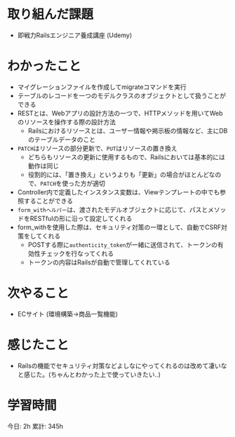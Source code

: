 # 取り組んだ課題 
+ 即戦力Railsエンジニア養成講座 (Udemy)
# わかったこと 
+ マイグレーションファイルを作成してmigrateコマンドを実行
+ テーブルのレコードを一つのモデルクラスのオブジェクトとして扱うことができる
+ RESTとは、Webアプリの設計方法の一つで、HTTPメソッドを用いてWebのリソースを操作する際の設計方法
    + Railsにおけるリソースとは、ユーザー情報や掲示板の情報など、主にDBのテーブルデータのこと
+ `PATCH`はリソースの部分更新で、`PUT`はリソースの置き換え
    + どちらもリソースの更新に使用するもので、Railsにおいては基本的には動作は同じ
    + 役割的には、「置き換え」というよりも「更新」の場合がほとんどなので、`PATCH`を使った方が適切
+ Controller内で定義したインスタンス変数は、Viewテンプレートの中でも参照することができる
+ `form_withヘルパー`は、渡されたモデルオブジェクトに応じて、パスとメソッドをRESTfulの形に沿って設定してくれる
+ form_withを使用した際は、セキュリティ対策の一環として、自動でCSRF対策をしてくれる
    + POSTする際に`authenticity_token`が一緒に送信されて、トークンの有効性チェックを行なってくれる
    + トークンの内容はRailsが自動で管理してくれている

# 次やること
+ ECサイト (環境構築->商品一覧機能)
# 感じたこと
+ Railsの機能でセキュリティ対策などよしなにやってくれるのは改めて凄いなと感じた。(ちゃんとわかった上で使っていきたい..)
# 学習時間  
今日: 2h 
累計: 345h 


